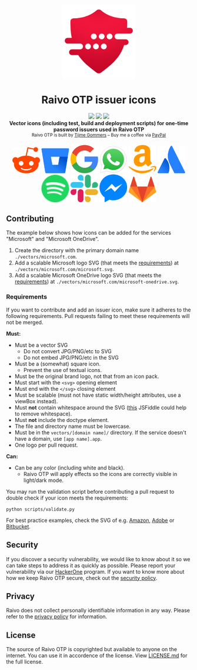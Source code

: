 <p align="center">
    <img src="https://raw.githubusercontent.com/raivo-otp/ios-application/master/Assets/app-icon.png" width="200"/>
</p>
<h1 align="center">Raivo OTP issuer icons</h1>
<p align="center">
    <a href="https://github.com/raivo-otp/issuer-icons/blob/master/LICENSE.md"><img src="https://raw.finnwea.com/shield/?firstText=Source&secondText=Licensed" /></a>
    <a href="https://travis-ci.org/raivo-otp/issuer-icons"><img src="https://raw.finnwea.com/vector-shields-v1/?typeKey=TravisBuildStatus&typeValue1=raivo-otp/issuer-icons&typeValue2=master" /></a>
    <a href="https://github.com/raivo-otp/issuer-icons/releases"><img src="https://raw.finnwea.com/vector-shields-v1/?typeKey=SemverVersion&typeValue1=raivo-otp&typeValue2=issuer-icons&typeValue4=Release&cache=4"></a>
    <br/>
    <b>Vector icons (including test, build and deployment scripts) for one-time password issuers used in Raivo OTP</b>
    <br/>
    <sup>Raivo OTP is built by <a href="https://www.linkedin.com/in/tijme/">Tijme Gommers</a> – Buy me a coffee via <a href="https://www.paypal.me/tijmegommers">PayPal</a></sup>
    <br/>
</p>

<p align="center">
    <img src="https://raw.githubusercontent.com/raivo-otp/issuer-icons/master/vectors/reddit.com/reddit.svg?sanitize=true" width="75" />
    <img src="https://raw.githubusercontent.com/raivo-otp/issuer-icons/master/vectors/bitbucket.com/bitbucket.svg?sanitize=true" width="75" />
    <img src="https://raw.githubusercontent.com/raivo-otp/issuer-icons/master/vectors/google.com/google.svg?sanitize=true" width="75" /> 
    <img src="https://raw.githubusercontent.com/raivo-otp/issuer-icons/master/vectors/whatsapp.com/whatsapp.svg?sanitize=true" width="75" />
    <img src="https://raw.githubusercontent.com/raivo-otp/issuer-icons/master/vectors/amazon.com/amazon.svg?sanitize=true" width="75" /> 
    <img src="https://raw.githubusercontent.com/raivo-otp/issuer-icons/master/vectors/atlassian.com/atlassian.svg?sanitize=true" width="75" />
    <img src="https://raw.githubusercontent.com/raivo-otp/issuer-icons/master/vectors/spotify.com/spotify.svg?sanitize=true" width="75" />
    <img src="https://raw.githubusercontent.com/raivo-otp/issuer-icons/master/vectors/slack.com/slack.svg?sanitize=true" width="75" />
    <img src="https://raw.githubusercontent.com/raivo-otp/issuer-icons/master/vectors/facebook.com/facebook-messenger.svg?sanitize=true" width="75" />
    <img src="https://raw.githubusercontent.com/raivo-otp/issuer-icons/master/vectors/gitlab.com/gitlab.svg?sanitize=true" width="75" />
</p>

## Contributing

The example below shows how icons can be added for the services "Microsoft" and "Microsoft OneDrive".

1. Create the directory with the primary domain name `./vectors/microsoft.com`.
2. Add a scalable Microsoft logo SVG (that meets the [requirements](#svg-requirements)) at `./vectors/microsoft.com/microsoft.svg`.
3. Add a scalable Microsoft OneDrive logo SVG (that meets the [requirements](#svg-requirements)) at `./vectors/microsoft.com/microsoft-onedrive.svg`.

### Requirements

If you want to contribute and add an issuer icon, make sure it adheres to the following requirements. Pull requests failing to meet these requirements will not be merged.

**Must:**
* Must be a vector SVG
    * Do not convert JPG/PNG/etc to SVG
    * Do not embed JPG/PNG/etc in the SVG
* Must be a (somewhat) square icon. 
    * Prevent the use of textual icons.
* Must be the original brand logo, not that from an icon pack.
* Must start with the `<svg>` opening element
* Must end with the `</svg>` closing element
* Must be scalable (must not have static width/height attributes, use a viewBox instead).
* Must **not** contain whitespace around the SVG ([this](https://jsfiddle.net/u9x423ph/2/) JSFiddle could help to remove whitespace).
* Must **not** include the doctype element.
* The file and directory name must be lowercase.
* Must be in the `vectors/[domain name]/` directory. If the service doesn't have a domain, use `[app name].app`.
* One logo per pull request.

**Can:**
* Can be any color (including white and black).
    * Raivo OTP will apply effects so the icons are correctly visible in light/dark mode.

You may run the validation script before contributing a pull request to double check if your icon meets the requirements:

    python scripts/validate.py

For best practice examples, check the SVG of e.g. [Amazon](https://raw.githubusercontent.com/raivo-otp/issuer-icons/master/vectors/amazon.com/amazon.svg), [Adobe](https://raw.githubusercontent.com/raivo-otp/issuer-icons/master/vectors/adobe.com/adobe.svg) or [Bitbucket](https://raw.githubusercontent.com/raivo-otp/issuer-icons/master/vectors/bitbucket.com/bitbucket.svg).

## Security

If you discover a security vulnerability, we would like to know about it so we can take steps to address it as quickly as possible. Please report your vulnerability via our [HackerOne](https://hackerone.com/raivo) program. If you want to know more about how we keep Raivo OTP secure, check out the [security policy](https://github.com/raivo-otp/issuer-icons/blob/master/SECURITY.md).

## Privacy

Raivo does not collect personally identifiable information in any way. Please refer to the [privacy policy](https://github.com/raivo-otp/issuer-icons/blob/master/PRIVACY.md) for information.

## License

The source of Raivo OTP is copyrighted but available to anyone on the internet. You can use it in accordence of the license. View [LICENSE.md](https://github.com/raivo-otp/issuer-icons/blob/master/LICENSE.md) for the full license.
